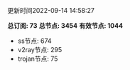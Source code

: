 更新时间2022-09-14 14:58:27

**总订阅: 73**
**总节点: 3454**
**有效节点: 1044**
- ss节点: 674
- v2ray节点: 295
- trojan节点: 75
